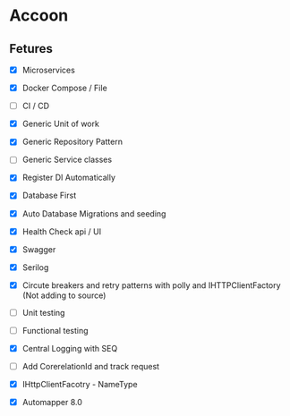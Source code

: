 # Accoon

## Fetures
 - [x] Microservices 
 - [x] Docker Compose / File
 - [ ] CI / CD
 - [x] Generic Unit of work
 - [x] Generic Repository Pattern 
 - [ ] Generic Service classes
 - [x] Register DI Automatically
 - [x] Database First
 - [x] Auto Database Migrations and seeding
 - [x] Health Check api / UI
 - [x] Swagger
 - [x] Serilog 
 - [x] Circute breakers and retry patterns with polly and IHTTPClientFactory (Not adding to source)
 - [ ] Unit testing
 - [ ] Functional testing
 - [x] Central Logging with SEQ
 - [ ] Add CorerelationId and track request
 - [x] IHttpClientFacotry -  NameType 
 - [x] Automapper 8.0
 


